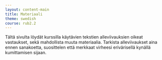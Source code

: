 ```yaml
---
layout: content-main
title: Materiaali
theme: swedish
course: rub2.2
---
```


Tältä sivulta löydät kurssilla käytävien tekstien alleviivauksien oikeat vastaukset,
sekä mahdollista muuta materiaalia. Tarkista alleviivaukset aina ennen sanakoetta,
suosittelen että merkkaat virheesi erivärisellä kynällä kumittamisen sijaan.
